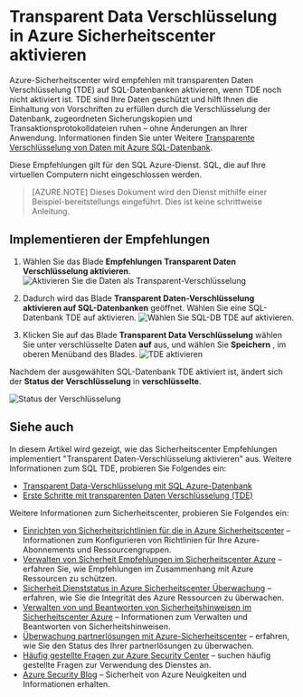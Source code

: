 <properties
   pageTitle="Transparent Data Verschlüsselung in Azure-Sicherheitscenter aktivieren | Microsoft Azure"
   description="Dieses Dokument wird gezeigt, wie implementieren Azure-Sicherheitscenter empfohlen **Transparent Daten Verschlüsselung aktivieren**."
   services="security-center"
   documentationCenter="na"
   authors="TerryLanfear"
   manager="MBaldwin"
   editor=""/>

<tags
   ms.service="security-center"
   ms.devlang="na"
   ms.topic="article"
   ms.tgt_pltfrm="na"
   ms.workload="na"
   ms.date="07/29/2016"
   ms.author="terrylan"/>

# <a name="enable-transparent-data-encryption-in-azure-security-center"></a>Transparent Data Verschlüsselung in Azure Sicherheitscenter aktivieren

Azure-Sicherheitscenter wird empfehlen mit transparenten Daten Verschlüsselung (TDE) auf SQL-Datenbanken aktivieren, wenn TDE noch nicht aktiviert ist. TDE sind Ihre Daten geschützt und hilft Ihnen die Einhaltung von Vorschriften zu erfüllen durch die Verschlüsselung der Datenbank, zugeordneten Sicherungskopien und Transaktionsprotokolldateien ruhen – ohne Änderungen an Ihrer Anwendung. Informationen finden Sie unter Weitere [Transparente Verschlüsselung von Daten mit Azure SQL-Datenbank](https://msdn.microsoft.com/library/dn948096).

Diese Empfehlungen gilt für den SQL Azure-Dienst. SQL, die auf Ihre virtuellen Computern nicht eingeschlossen werden.

> [AZURE.NOTE] Dieses Dokument wird den Dienst mithilfe einer Beispiel-bereitstellungs eingeführt.  Dies ist keine schrittweise Anleitung.

## <a name="implement-the-recommendation"></a>Implementieren der Empfehlungen

1. Wählen Sie das Blade **Empfehlungen** **Transparent Daten Verschlüsselung aktivieren**.
![Aktivieren Sie die Daten als Transparent-Verschlüsselung][1]

2. Dadurch wird das Blade **Transparent Daten-Verschlüsselung aktivieren auf SQL-Datenbanken** geöffnet. Wählen Sie eine SQL-Datenbank TDE auf aktivieren.
![Wählen Sie SQL-DB TDE auf aktivieren.][2]
3. Klicken Sie auf das Blade **Transparent Data Verschlüsselung** wählen Sie unter verschlüsselte Daten **auf** aus, und wählen Sie **Speichern** , im oberen Menüband des Blades.
![TDE aktivieren][3]

  Nachdem der ausgewählten SQL-Datenbank TDE aktiviert ist, ändert sich der **Status der Verschlüsselung** in **verschlüsselte**.    

  ![Status der Verschlüsselung][4]

## <a name="see-also"></a>Siehe auch

In diesem Artikel wird gezeigt, wie das Sicherheitscenter Empfehlungen implementiert "Transparent Daten-Verschlüsselung aktivieren" aus. Weitere Informationen zum SQL TDE, probieren Sie Folgendes ein:

- [Transparent Data-Verschlüsselung mit SQL Azure-Datenbank](https://msdn.microsoft.com/library/dn948096)
- [Erste Schritte mit transparenten Daten Verschlüsselung (TDE)](../sql-data-warehouse/sql-data-warehouse-encryption-tde.md)

Weitere Informationen zum Sicherheitscenter, probieren Sie Folgendes ein:

- [Einrichten von Sicherheitsrichtlinien für die in Azure Sicherheitscenter](security-center-policies.md) – Informationen zum Konfigurieren von Richtlinien für Ihre Azure-Abonnements und Ressourcengruppen.
- [Verwalten von Sicherheit Empfehlungen im Sicherheitscenter Azure](security-center-recommendations.md) – erfahren Sie, wie Empfehlungen im Zusammenhang mit Azure Ressourcen zu schützen.
- [Sicherheit Dienststatus in Azure Sicherheitscenter Überwachung](security-center-monitoring.md) – erfahren, wie Sie die Integrität des Azure Ressourcen zu überwachen.
- [Verwalten von und Beantworten von Sicherheitshinweisen im Sicherheitscenter Azure](security-center-managing-and-responding-alerts.md) – Informationen zum Verwalten und Beantworten von Sicherheitshinweisen.
- [Überwachung partnerlösungen mit Azure-Sicherheitscenter](security-center-partner-solutions.md) – erfahren, wie Sie den Status des Ihrer partnerlösungen zu überwachen.
- [Häufig gestellte Fragen zur Azure Security Center](security-center-faq.md) – suchen häufig gestellte Fragen zur Verwendung des Dienstes an.
- [Azure Security Blog](http://blogs.msdn.com/b/azuresecurity/) – Sicherheit von Azure Neuigkeiten und Informationen erhalten.

<!--Image references-->
[1]: ./media/security-center-enable-tde-on-sql-databases/enable-tde.png
[2]:./media/security-center-enable-tde-on-sql-databases/transparent-data-encryption-blade.png
[3]: ./media/security-center-enable-tde-on-sql-databases/turn-on-tde.png
[4]: ./media/security-center-enable-tde-on-sql-databases/encrypted.png
